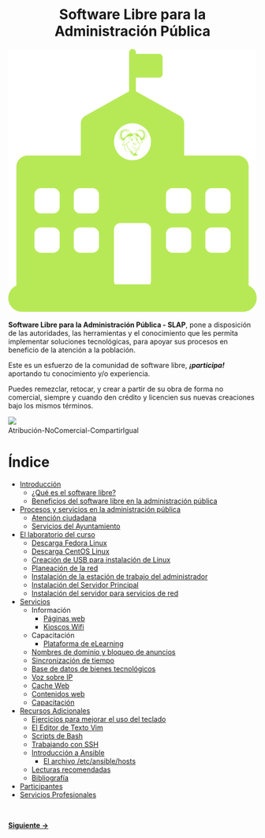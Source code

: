 <h1 align="center">Software Libre para la Administración Pública</h1>  
<p align="center"> 
<img src="imagenes/slpa.svg">
</p>  


**Software Libre para la Administración Pública - SLAP**, pone a disposición de las autoridades, las herramientas y el conocimiento que les permita implementar soluciones tecnológicas, para apoyar sus procesos en beneficio de la atención a la población.  


Este es un esfuerzo de la comunidad de software libre, ***¡participa!*** aportando tu conocimiento y/o experiencia.  

Puedes remezclar, retocar, y crear a partir de su obra de forma no comercial, siempre y cuando den crédito y licencien sus nuevas creaciones bajo los mismos términos.  
<p align="left"> 
<img src="https://mirrors.creativecommons.org/presskit/buttons/88x31/svg/by-nc-sa.svg"><br />
Atribución-NoComercial-CompartirIgual
</p>   


# Índice
* [Introducción](#)
  * [¿Qué es el software libre?](software_libre.md)
  * [Beneficios del software libre en la administración pública](beneficios.md)
* [Procesos y servicios en la administración pública](proc_y_servs_en_la_ap.md)
  * [Atención ciudadana](README.md)
  * [Servicios del Ayuntamiento](README.md)
* [El laboratorio del curso](laboratorio.md)
  * [Descarga Fedora Linux](descarga_fedora.md)
  * [Descarga CentOS Linux](descarga_centos.md)
  * [Creación de USB para instalación de Linux](creacion_usb_instalacion.md)
  * [Planeación de la red](planeacion_red.md)
  * [Instalación de la estación de trabajo del administrador](README.md)
  * [Instalación del Servidor Principal](servidor_principal.md)
  * [Instalación del servidor para servicios de red](sv-servicios_red.md)
* [Servicios](#)
  * Información
    * [Páginas web](servidor_web.md)
    * [Kioscos Wifi](kioscos_wifi.md)
  * Capacitación
    * [Plataforma de eLearning](servidor_lms.md)
  * [Nombres de dominio y bloqueo de anuncios](README.md)  
  * [Sincronización de tiempo](README.md)
  * [Base de datos de bienes tecnológicos](README.md)
  * [Voz sobre IP](README.md)
  * [Cache Web](README.md)
  * [Contenidos web](README.md)
  * [Capacitación](README.md)
* [Recursos Adicionales](#)
  * [Ejercicios para mejorar el uso del teclado](ejercicio_teclado.md)
  * [El Editor de Texto Vim](editor_de_texto.md)
  * [Scripts de Bash](#)
  * [Trabajando con SSH](#)
  * [Introducción a Ansible](#)
    * [El archivo /etc/ansible/hosts](#)
  * [Lecturas recomendadas](README.md)
  * [Bibliografía](bibliografia.md)
* [Participantes](participantes.md)
* [Servicios Profesionales](#)  


<br />  


[**Siguiente ->**](software_libre.md)  
